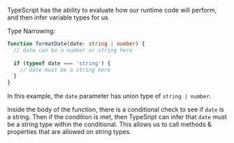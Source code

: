 TypeScript has the ability to evaluate how our runtime code will perform, and then infer variable types for us

Type Narrowing:

``` typescript
function formatDate(date: string | number) {
  // date can be a number or string here
 
  if (typeof date === 'string') {
    // date must be a string here
  }
}
```

In this example, the ```date``` parameter has union type of ```string | number```.
 
Inside the body of the function, there is a conditional check to see if ```date``` is a string.  Then if the condition is met, then TypeSript can infer that ```date``` must be a string type within the conditional.  This allows us to call methods & properties that are allowed on string types.
